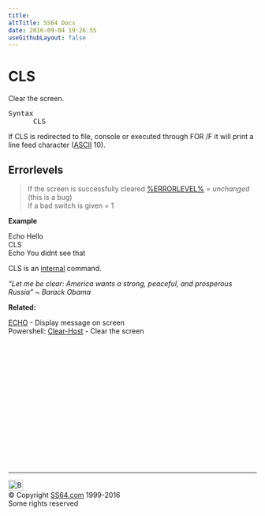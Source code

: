 ```yaml
---
title:
altTitle: SS64 Docs
date: 2016-09-04 19:26:55
useGithubLayout: false
---
```

<!-- #BeginLibraryItem "/Library/head_nt.lbi" --><!-- #EndLibraryItem --><h1>CLS</h1> 
<p>Clear the screen.</p>
<pre>Syntax
      CLS</pre>
<p>If CLS is redirected to file, console or executed through FOR /F it will print a line feed character (<a href="../ascii.html">ASCII</a> 10).</p>
<h2>Errorlevels</h2>
<blockquote>
<p>If the screen is successfully cleared <a href="errorlevel.html">%ERRORLEVEL%</a> = <i>unchanged</i> (this is a bug)<br>
If a bad switch is given = 1</p>
</blockquote>
<p><b>Example</b></p>
<p><span class="code"> Echo Hello<br>
</span><span class="code">CLS<br>
Echo You didnt see that
</span></p>
<p>CLS is an <a href="syntax-internal.html">internal</a> command.</p>
<p class="quote"><i>“Let me be clear: America wants a strong, peaceful, and prosperous Russia” ~ Barack Obama</i></p>
<p><span class="body"> </span> <b>Related:</b></p>
<p><a href="echo.html">ECHO</a> - Display message on screen<br>
Powershell: <a href="../ps/clear-host.html">Clear-Host</a> - Clear the screen<br>
</p><!-- #BeginLibraryItem "/Library/foot_nt.lbi" --><p><script async="" src="//pagead2.googlesyndication.com/pagead/js/adsbygoogle.js"></script>
<!-- windows300 -->
<ins class="adsbygoogle" style="display:inline-block;width:300px;height:250px" data-ad-client="ca-pub-6140977852749469" data-ad-slot="7649547908"></ins>
<script>
(adsbygoogle = window.adsbygoogle || []).push({});
</script></p>
<hr>
<div id="bl" class="footer"><a href="#"><img src="../images/top.png" width="30" height="22" alt="Back to the Top"></a></div>
<div id="br" class="footer, tagline">© Copyright <a href="http://ss64.com/">SS64.com</a> 1999-2016<br>
Some rights reserved</div><!-- #EndLibraryItem -->
